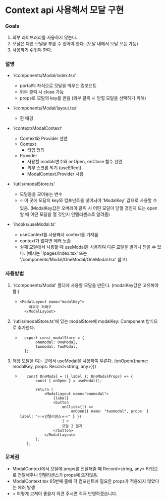 # Context api 사용해서 모달 구현

### Goals

1. 외부 라이브러리를 사용하지 않는다.
2. 모달은 다른 모달을 부를 수 있어야 한다. (모달 내에서 모달 오픈 가능)
3. 사용하기 쉬워야 한다.

### 설명

- '/components/Modal/index.tsx'

  - portal의 자식으로 모달을 띄우는 컴포넌트
  - 외부 클릭 시 close 가능
  - props로 모달의 key를 받음 (외부 클릭 시 닫힐 모달을 선택하기 위해)

- '/components/Modal/layout.tsx'

  - 흰 배경

- '/context/ModalContext'
  - Context와 Provider 선언
  - Context
    - 타입 정의
  - Provider
    - 사용할 modals변수와 onOpen, onClose 함수 선언
    - 외부 스크롤 막기 (useEffect)
    - ModalContext.Provider 사용
- '/utils/modalStore.ts'

  - 모달들을 모아놓는 변수
  - ⭐️ 이 곳에 모달의 key와 컴포넌트를 넣어놔야 'ModalKey' 값으로 사용할 수 있음. (ModalKey값은 오버레이 클릭 시 어떤 모달이 닫힐 것인지 또는 open 할 때 어떤 모달을 열 것인지 인텔리센스로 알려줌)

- '/hooks/useModal.ts'
  - useContext를 사용해서 context를 가져옴
  - context가 없다면 에러 노출
  - 실제 모달에서 사용할 때 useModal을 사용하여 다른 모달을 열거나 닫을 수 있다. (예시는 '/pages/index.tsx' 또는 '/components/Modal/OneModal/OneModal.tsx' 참고)

### 사용방법

1. '/components/Modal' 폴더에 사용할 모달을 만든다. (modalKey값은 고유해야함.)
   - ```
     <ModalLayout name="modalKey">
         어쩌구 저쩌구
       </ModalLayout>
     ```
2. '/utils/modalStore.ts'에 있는 modalStore에 modalKey: Component 방식으로 추가한다.

   - ```
       export const modalStore = {
            onemodal: OneModal,
            twomodal: TwoModal,
       };
     ```

3. 해당 모달을 여는 곳에서 useModal을 사용하여 부른다. (onOpen({name: modalKey, props: Record<string, any>}))

   - ```
        const OneModal = ({ label }: OneModalProps) => {
            const { onOpen } = useModal();

            return (
                <ModalLayout name="onemodal">
                    {label}
                    <button
                        onClick={() =>
                            onOpen({ name: "twomodal", props: { label: "ㅠㅠ인텔리센스ㅠㅠ" } })
                        } >
                        모달 2 열기
                    </button>
                </ModalLayout>
            );
        };
     ```

### 문제점

- ModalContext에서 모달에 props를 전달해줄 때 Record<string, any> 타입으로 전달해주니 인텔리센스가 props에 뜨지않음.
- ModalContext.tsx 65번째 줄에 각 컴포넌트에 필요한 props가 적용되지 않았다는 에러 발생
- ⭐️ 어떻게 고쳐야 좋을지 의견 주시면 적극 반영하겠습니다.

```

```
